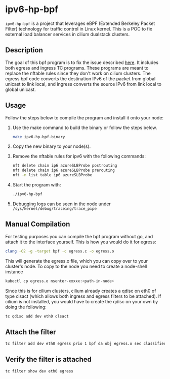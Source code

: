 # ipv6-hp-bpf

`ipv6-hp-bpf` is a project that leverages eBPF (Extended Berkeley Packet Filter) technology for traffic control in Linux kernel. This is a POC to fix external load balancer services in cilium dualstack clusters.

## Description

The goal of this bpf program is to fix the issue described [here](https://github.com/cilium/cilium/issues/31326). It includes both egress and ingress TC programs. These programs are meant to replace the nftable rules since they don't work on cilium clusters. 
The egress bpf code converts the destination IPv6 of the packet from global unicast to link local, and ingress converts the source IPv6 from link local to global unicast.

## Usage

Follow the steps below to compile the program and install it onto your node:

1. Use the make command to build the binary or follow the steps below.
    ```bash
    make ipv6-hp-bpf-binary
    ```

2. Copy the new binary to your node(s).

3. Remove the nftable rules for ipv6 with the following commands:
    ```bash
    nft delete chain ip6 azureSLBProbe postrouting 
    nft delete chain ip6 azureSLBProbe prerouting 
    nft -n list table ip6 azureSLBProbe 
    ```

4. Start the program with:
    ```bash
    ./ipv6-hp-bpf
    ```
5. Debugging logs can be seen in the node under `/sys/kernel/debug/traceing/trace_pipe`

## Manual Compilation
For testing purposes you can compile the bpf program without go, and attach it to the interface yourself. This is how you would do it for egress:
```bash
clang -O2 -g -target bpf -c egress.c -o egress.o
```

This will generate the egress.o file, which you can copy over to your cluster's node.
To copy to the node you need to create a node-shell instance
```bash
kubectl cp egress.o nsenter-xxxxx:<path-in-node>
```

Since this is for cilium clusters, cilium already creates a qdisc on eth0 of type clsact (which allows both ingress and egress filters to be attached). If cilium is not installed, you would have to create the qdisc on your own by doing the following: 
```bash
tc qdisc add dev eth0 clsact
```

## Attach the filter
```bash
tc filter add dev eth0 egress prio 1 bpf da obj egress.o sec classifier
```

## Verify the filter is attached
```bash
tc filter show dev eth0 egress
```